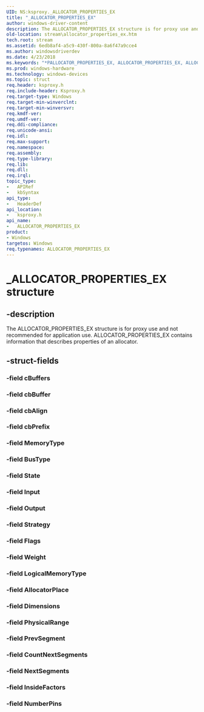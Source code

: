 ```yaml
---
UID: NS:ksproxy._ALLOCATOR_PROPERTIES_EX
title: "_ALLOCATOR_PROPERTIES_EX"
author: windows-driver-content
description: The ALLOCATOR_PROPERTIES_EX structure is for proxy use and not recommended for application use. ALLOCATOR_PROPERTIES_EX contains information that describes properties of an allocator.
old-location: stream\allocator_properties_ex.htm
tech.root: stream
ms.assetid: 6edb8af4-a5c9-430f-800a-8a6f47a9cce4
ms.author: windowsdriverdev
ms.date: 4/23/2018
ms.keywords: "*PALLOCATOR_PROPERTIES_EX, ALLOCATOR_PROPERTIES_EX, ALLOCATOR_PROPERTIES_EX structure [Streaming Media Devices], PALLOCATOR_PROPERTIES_EX, PALLOCATOR_PROPERTIES_EX structure pointer [Streaming Media Devices], _ALLOCATOR_PROPERTIES_EX, ksproxy/ALLOCATOR_PROPERTIES_EX, ksproxy/PALLOCATOR_PROPERTIES_EX, ksproxy_6d16a85e-e11b-46e1-a9ab-b8f099e32d57.xml, stream.allocator_properties_ex"
ms.prod: windows-hardware
ms.technology: windows-devices
ms.topic: struct
req.header: ksproxy.h
req.include-header: Ksproxy.h
req.target-type: Windows
req.target-min-winverclnt: 
req.target-min-winversvr: 
req.kmdf-ver: 
req.umdf-ver: 
req.ddi-compliance: 
req.unicode-ansi: 
req.idl: 
req.max-support: 
req.namespace: 
req.assembly: 
req.type-library: 
req.lib: 
req.dll: 
req.irql: 
topic_type:
-	APIRef
-	kbSyntax
api_type:
-	HeaderDef
api_location:
-	ksproxy.h
api_name:
-	ALLOCATOR_PROPERTIES_EX
product:
- Windows
targetos: Windows
req.typenames: ALLOCATOR_PROPERTIES_EX
---
```


# _ALLOCATOR_PROPERTIES_EX structure


## -description


The ALLOCATOR_PROPERTIES_EX structure is for proxy use and not recommended for application use. ALLOCATOR_PROPERTIES_EX contains information that describes properties of an allocator.


## -struct-fields




### -field cBuffers


### -field cbBuffer


### -field cbAlign


### -field cbPrefix


### -field MemoryType


### -field BusType


### -field State


### -field Input


### -field Output


### -field Strategy


### -field Flags


### -field Weight


### -field LogicalMemoryType


### -field AllocatorPlace


### -field Dimensions


### -field PhysicalRange


### -field PrevSegment


### -field CountNextSegments


### -field NextSegments


### -field InsideFactors


### -field NumberPins

